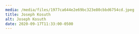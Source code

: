 ```yaml
---
media: /media/files/1977ca644e2e69bc323e80cbbd6754cd.jpeg
title: Joseph Kosuth
alt: Joseph Kosuth
date: 2020-09-17T11:33:00-0500
---
```


